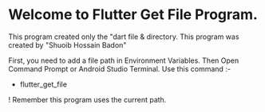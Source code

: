# Welcome to Flutter Get File Program.
This program created only the "dart file & directory.
This program was created by "Shuoib Hossain Badon"


First, you need to add a file path in Environment Variables.
Then Open Command Prompt or Android Studio Terminal. Use this command :-
* flutter_get_file
 

! Remember this program uses the current path. 
